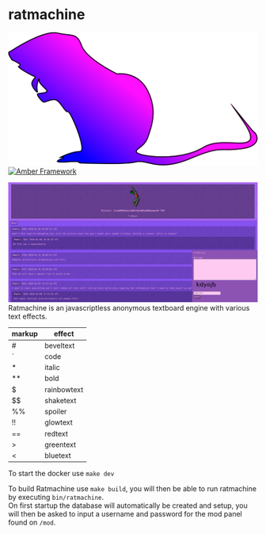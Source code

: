 # ratmachine

![Logo](res/logo.png)  
[![Amber Framework](https://img.shields.io/badge/using-amber_framework-orange.svg)](https://amberframework.org)

![Screenie](res/screenie.png)
Ratmachine is an javascriptless anonymous textboard engine with various text effects.  

| markup |   effect    |
|--------|-------------|
|   #    | beveltext   |
|   `    | code        |
|   *    | italic      |
|   **   | bold        |
|   $    | rainbowtext |
|   $$   | shaketext   |
|   %%   | spoiler     |
|   !!   | glowtext    |
|   ==   | redtext     |
|   >    | greentext   |
|   <    | bluetext    |

To start the docker use `make dev`  

To build Ratmachine use `make build`, you will then be able to run ratmachine by executing `bin/ratmachine`.  
On first startup the database will automatically be created and setup, you will then be asked to input a username and password for the mod panel found on `/mod`.
